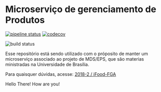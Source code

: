 # Microserviço de gerenciamento de Produtos

[![pipeline status](https://gitlab.com/lucascostaa73/Ci-learning/badges/master/pipeline.svg)](https://gitlab.com/lucascostaa73/Ci-learning/commits/master)
[![codecov](https://codecov.io/gh/lucasca73/Ci-learning/branch/master/graph/badge.svg)](https://codecov.io/gh/lucasca73/Ci-learning)

![build status](https://travis-ci.com/lucasca73/Ci-learning.svg?branch=master)



Esse repositório está sendo utilizado com o próposito de manter um microserviço associado ao projeto de MDS/EPS, que são materias ministradas na Universidade de Brasília.


Para quaisquer dúvidas, acesse: [2018-2 / iFood-FGA](https://github.com/fga-eps-mds/2018.2-iFood)


Hello There!
How are you!
